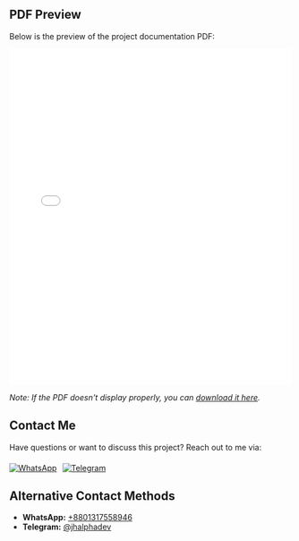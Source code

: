 

## PDF Preview

Below is the preview of the project documentation PDF:

<embed src="file.pdf" type="application/pdf" width="100%" height="600px" />

*Note: If the PDF doesn't display properly, you can [download it here](file.pdf).*

## Contact Me

Have questions or want to discuss this project? Reach out to me via:

<div style="display: flex; gap: 10px; margin-top: 20px;">
    <a href="https://wa.me/+8801317558946" target="_blank">
        <img src="https://img.shields.io/badge/WhatsApp-25D366?style=for-the-badge&logo=whatsapp&logoColor=white" alt="WhatsApp"/>
    </a>
    <a href="https://t.me/jhalphadev" target="_blank">
        <img src="https://img.shields.io/badge/Telegram-2CA5E0?style=for-the-badge&logo=telegram&logoColor=white" alt="Telegram"/>
    </a>
</div>

## Alternative Contact Methods

- **WhatsApp:** [+8801317558946](https://wa.me/+8801317558946)
- **Telegram:** [@jhalphadev](https://t.me/jhalphadev)

